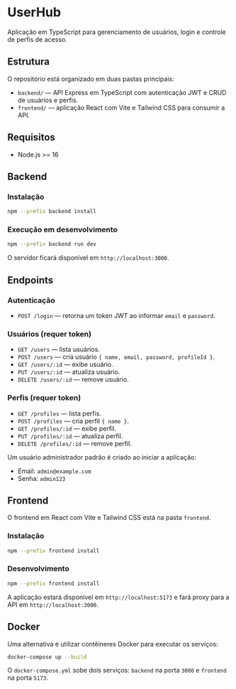 # UserHub

Aplicação em TypeScript para gerenciamento de usuários, login e controle de perfis de acesso.
## Estrutura

O repositório está organizado em duas pastas principais:

- `backend/` — API Express em TypeScript com autenticação JWT e CRUD de usuários e perfis.
- `frontend/` — aplicação React com Vite e Tailwind CSS para consumir a API.

## Requisitos

- Node.js >= 16


## Backend

### Instalação

```bash
npm --prefix backend install
```

### Execução em desenvolvimento

```bash
npm --prefix backend run dev

```

O servidor ficará disponível em `http://localhost:3000`.

## Endpoints

### Autenticação

- `POST /login` — retorna um token JWT ao informar `email` e `password`.

### Usuários (requer token)

- `GET /users` — lista usuários.
- `POST /users` — cria usuário `{ name, email, password, profileId }`.
- `GET /users/:id` — exibe usuário.
- `PUT /users/:id` — atualiza usuário.
- `DELETE /users/:id` — remove usuário.

### Perfis (requer token)

- `GET /profiles` — lista perfis.
- `POST /profiles` — cria perfil `{ name }`.
- `GET /profiles/:id` — exibe perfil.
- `PUT /profiles/:id` — atualiza perfil.
- `DELETE /profiles/:id` — remove perfil.

Um usuário administrador padrão é criado ao iniciar a aplicação:

- Email: `admin@example.com`
- Senha: `admin123`


## Frontend
O frontend em React com Vite e Tailwind CSS está na pasta `frontend`.

### Instalação

```bash
npm --prefix frontend install
```

### Desenvolvimento

```bash
npm --prefix frontend install
```

A aplicação estará disponível em `http://localhost:5173` e fará proxy para a API em `http://localhost:3000`.

## Docker

Uma alternativa é utilizar contêineres Docker para executar os serviços:

```bash
docker-compose up --build
```

O `docker-compose.yml` sobe dois serviços: `backend` na porta `3000` e `frontend` na porta `5173`.

